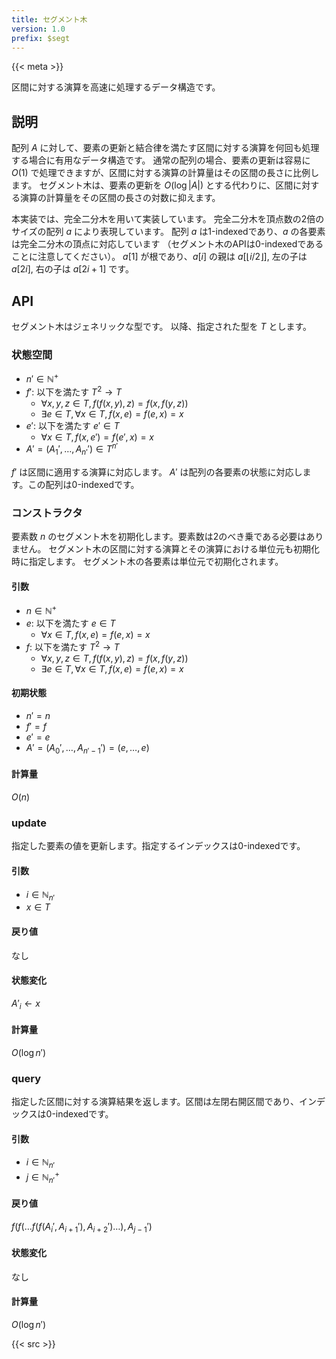 ```yaml
---
title: セグメント木
version: 1.0
prefix: $segt
---
```


{{< meta >}}

区間に対する演算を高速に処理するデータ構造です。

## 説明
配列 $A$ に対して、要素の更新と結合律を満たす区間に対する演算を何回も処理する場合に有用なデータ構造です。
通常の配列の場合、要素の更新は容易に $O(1)$ で処理できますが、区間に対する演算の計算量はその区間の長さに比例します。
セグメント木は、要素の更新を $O(\log |A|)$ とする代わりに、区間に対する演算の計算量をその区間の長さの対数に抑えます。

本実装では、完全二分木を用いて実装しています。
完全二分木を頂点数の2倍のサイズの配列 $a$ により表現しています。
配列 $a$ は1-indexedであり、$a$ の各要素は完全二分木の頂点に対応しています
（セグメント木のAPIは0-indexedであることに注意してください）。
$a[1]$ が根であり、$a[i]$ の親は $a[\lfloor i / 2 \rfloor]$, 左の子は $a[2i]$, 右の子は $a[2i + 1]$ です。

## API
セグメント木はジェネリックな型です。
以降、指定された型を $T$ とします。

### 状態空間
- $n' \in \mathbb{N}^{+}$
- $f'$: 以下を満たす $T^2 \rightarrow T$
  - $\forall x, y, z \in T, f(f(x, y), z) = f(x, f(y, z))$
  - $\exists e \in T, \forall x \in T, f(x, e) = f(e, x) = x$
- $e'$: 以下を満たす $e' \in T$
  - $\forall x \in T, f(x, e') = f(e', x) = x$
- $A' = (A_{1}', \ldots, A_{n'}') \in T^{n'}$

$f'$ は区間に適用する演算に対応します。
$A'$ は配列の各要素の状態に対応します。この配列は0-indexedです。

### コンストラクタ
要素数 $n$ のセグメント木を初期化します。要素数は2のべき乗である必要はありません。
セグメント木の区間に対する演算とその演算における単位元も初期化時に指定します。
セグメント木の各要素は単位元で初期化されます。

#### 引数
- $n \in \mathbb{N}^{+}$
- $e$: 以下を満たす $e \in T$
  - $\forall x \in T, f(x, e) = f(e, x) = x$
- $f$: 以下を満たす $T^2 \rightarrow T$
  - $\forall x, y, z \in T, f(f(x, y), z) = f(x, f(y, z))$
  - $\exists e \in T, \forall x \in T, f(x, e) = f(e, x) = x$

#### 初期状態
- $n' = n$
- $f' = f$
- $e' = e$
- $A' = (A_{0}', \ldots, A_{n' - 1}') = (e, \ldots, e)$

#### 計算量
$O(n)$

### update
指定した要素の値を更新します。指定するインデックスは0-indexedです。

#### 引数
- $i \in \mathbb{N}_{n'}$
- $x \in T$

#### 戻り値
なし

#### 状態変化
$A'_{i} \leftarrow x$

#### 計算量
$O(\log{n'})$

### query
指定した区間に対する演算結果を返します。区間は左閉右開区間であり、インデックスは0-indexedです。

#### 引数
- $i \in \mathbb{N}_{n'}$
- $j \in \mathbb{N}^{+}_{n'}$

#### 戻り値
$f(f( \ldots f(f(A_{i}', A_{i + 1}'), A_{i + 2}') \ldots), A_{j - 1}')$

#### 状態変化
なし

#### 計算量
$O(\log{n'})$

{{< src >}}
